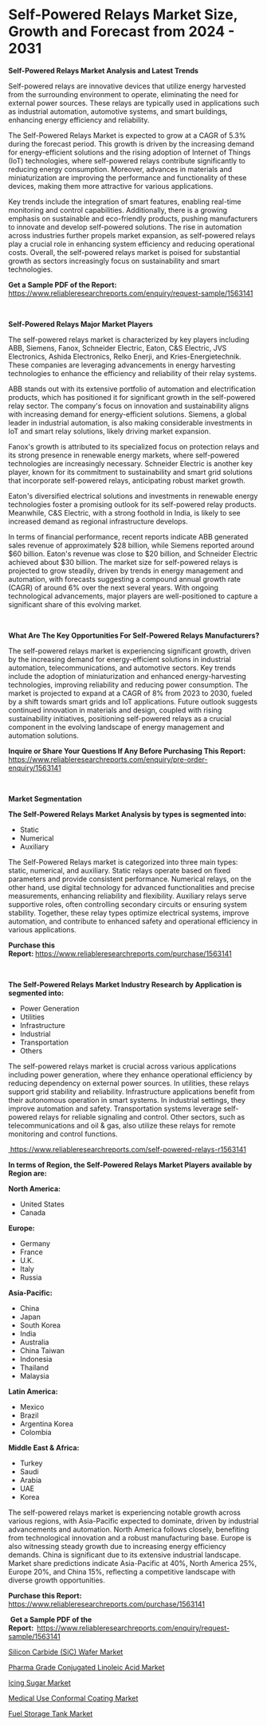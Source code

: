 <p><h1>Self-Powered Relays Market Size, Growth and Forecast from 2024 - 2031</h1></p><p><strong>Self-Powered Relays Market Analysis and Latest Trends</strong></p>
<p><p>Self-powered relays are innovative devices that utilize energy harvested from the surrounding environment to operate, eliminating the need for external power sources. These relays are typically used in applications such as industrial automation, automotive systems, and smart buildings, enhancing energy efficiency and reliability. </p><p>The Self-Powered Relays Market is expected to grow at a CAGR of 5.3% during the forecast period. This growth is driven by the increasing demand for energy-efficient solutions and the rising adoption of Internet of Things (IoT) technologies, where self-powered relays contribute significantly to reducing energy consumption. Moreover, advances in materials and miniaturization are improving the performance and functionality of these devices, making them more attractive for various applications.</p><p>Key trends include the integration of smart features, enabling real-time monitoring and control capabilities. Additionally, there is a growing emphasis on sustainable and eco-friendly products, pushing manufacturers to innovate and develop self-powered solutions. The rise in automation across industries further propels market expansion, as self-powered relays play a crucial role in enhancing system efficiency and reducing operational costs. Overall, the self-powered relays market is poised for substantial growth as sectors increasingly focus on sustainability and smart technologies.</p></p>
<p><strong>Get a Sample PDF of the Report:&nbsp;</strong> <a href="https://www.reliableresearchreports.com/enquiry/request-sample/1563141">https://www.reliableresearchreports.com/enquiry/request-sample/1563141</a></p>
<p>&nbsp;</p>
<p><strong>Self-Powered Relays Major Market Players</strong></p>
<p><p>The self-powered relays market is characterized by key players including ABB, Siemens, Fanox, Schneider Electric, Eaton, C&S Electric, JVS Electronics, Ashida Electronics, Relko Enerji, and Kries-Energietechnik. These companies are leveraging advancements in energy harvesting technologies to enhance the efficiency and reliability of their relay systems.</p><p>ABB stands out with its extensive portfolio of automation and electrification products, which has positioned it for significant growth in the self-powered relay sector. The company's focus on innovation and sustainability aligns with increasing demand for energy-efficient solutions. Siemens, a global leader in industrial automation, is also making considerable investments in IoT and smart relay solutions, likely driving market expansion.</p><p>Fanox's growth is attributed to its specialized focus on protection relays and its strong presence in renewable energy markets, where self-powered technologies are increasingly necessary. Schneider Electric is another key player, known for its commitment to sustainability and smart grid solutions that incorporate self-powered relays, anticipating robust market growth.</p><p>Eaton's diversified electrical solutions and investments in renewable energy technologies foster a promising outlook for its self-powered relay products. Meanwhile, C&S Electric, with a strong foothold in India, is likely to see increased demand as regional infrastructure develops.</p><p>In terms of financial performance, recent reports indicate ABB generated sales revenue of approximately $28 billion, while Siemens reported around $60 billion. Eaton's revenue was close to $20 billion, and Schneider Electric achieved about $30 billion. The market size for self-powered relays is projected to grow steadily, driven by trends in energy management and automation, with forecasts suggesting a compound annual growth rate (CAGR) of around 6% over the next several years. With ongoing technological advancements, major players are well-positioned to capture a significant share of this evolving market.</p></p>
<p>&nbsp;</p>
<p><strong>What Are The Key Opportunities For Self-Powered Relays Manufacturers?</strong></p>
<p><p>The self-powered relays market is experiencing significant growth, driven by the increasing demand for energy-efficient solutions in industrial automation, telecommunications, and automotive sectors. Key trends include the adoption of miniaturization and enhanced energy-harvesting technologies, improving reliability and reducing power consumption. The market is projected to expand at a CAGR of 8% from 2023 to 2030, fueled by a shift towards smart grids and IoT applications. Future outlook suggests continued innovation in materials and design, coupled with rising sustainability initiatives, positioning self-powered relays as a crucial component in the evolving landscape of energy management and automation solutions.</p></p>
<p><strong>Inquire or Share Your Questions If Any Before Purchasing This Report:</strong> <a href="https://www.reliableresearchreports.com/enquiry/pre-order-enquiry/1563141">https://www.reliableresearchreports.com/enquiry/pre-order-enquiry/1563141</a></p>
<p>&nbsp;</p>
<p><strong>Market Segmentation</strong></p>
<p><strong>The Self-Powered Relays Market Analysis by types is segmented into:</strong></p>
<p><ul><li>Static</li><li>Numerical</li><li>Auxiliary</li></ul></p>
<p><p>The Self-Powered Relays market is categorized into three main types: static, numerical, and auxiliary. Static relays operate based on fixed parameters and provide consistent performance. Numerical relays, on the other hand, use digital technology for advanced functionalities and precise measurements, enhancing reliability and flexibility. Auxiliary relays serve supportive roles, often controlling secondary circuits or ensuring system stability. Together, these relay types optimize electrical systems, improve automation, and contribute to enhanced safety and operational efficiency in various applications.</p></p>
<p><strong>Purchase this Report:&nbsp;</strong><a href="https://www.reliableresearchreports.com/purchase/1563141">https://www.reliableresearchreports.com/purchase/1563141</a></p>
<p>&nbsp;</p>
<p><strong>The Self-Powered Relays Market Industry Research by Application is segmented into:</strong></p>
<p><ul><li>Power Generation</li><li>Utilities</li><li>Infrastructure</li><li>Industrial</li><li>Transportation</li><li>Others</li></ul></p>
<p><p>The self-powered relays market is crucial across various applications including power generation, where they enhance operational efficiency by reducing dependency on external power sources. In utilities, these relays support grid stability and reliability. Infrastructure applications benefit from their autonomous operation in smart systems. In industrial settings, they improve automation and safety. Transportation systems leverage self-powered relays for reliable signaling and control. Other sectors, such as telecommunications and oil & gas, also utilize these relays for remote monitoring and control functions.</p></p>
<p><a href="https://www.reliableresearchreports.com/self-powered-relays-r1563141">&nbsp;https://www.reliableresearchreports.com/self-powered-relays-r1563141</a></p>
<p><strong>In terms of Region, the Self-Powered Relays Market Players available by Region are:</strong></p>
<p>
    <p> <strong> North America: </strong>
        <ul>
            <li>United States</li>
            <li>Canada</li>
        </ul>
        </p> 
    <p> <strong> Europe: </strong>
        <ul>
            <li>Germany</li>
            <li>France</li>
            <li>U.K.</li>
            <li>Italy</li>
            <li>Russia</li>
        </ul>
        </p> 
    <p> <strong> Asia-Pacific: </strong>
        <ul>
            <li>China</li>
            <li>Japan</li>
            <li>South Korea</li>
            <li>India</li>
            <li>Australia</li>
            <li>China Taiwan</li>
            <li>Indonesia</li>
            <li>Thailand</li>
            <li>Malaysia</li>
        </ul>
        </p> 
    <p> <strong> Latin America: </strong>
        <ul>
            <li>Mexico</li>
            <li>Brazil</li>
            <li>Argentina Korea</li>
            <li>Colombia</li>
        </ul>
        </p> 
    <p> <strong> Middle East & Africa: </strong>
        <ul>
            <li>Turkey</li>
            <li>Saudi</li>
            <li>Arabia</li>
            <li>UAE</li>
            <li>Korea</li>
        </ul>
    </p>
    </p>
<p><p>The self-powered relays market is experiencing notable growth across various regions, with Asia-Pacific expected to dominate, driven by industrial advancements and automation. North America follows closely, benefiting from technological innovation and a robust manufacturing base. Europe is also witnessing steady growth due to increasing energy efficiency demands. China is significant due to its extensive industrial landscape. Market share predictions indicate Asia-Pacific at 40%, North America 25%, Europe 20%, and China 15%, reflecting a competitive landscape with diverse growth opportunities.</p></p>
<p><strong>Purchase this Report: </strong><a href="https://www.reliableresearchreports.com/purchase/1563141">https://www.reliableresearchreports.com/purchase/1563141</a></p>
<p>&nbsp;<strong>Get a Sample PDF of the Report:&nbsp;&nbsp;</strong><a href="https://www.reliableresearchreports.com/enquiry/request-sample/1563141">https://www.reliableresearchreports.com/enquiry/request-sample/1563141</a></p>
<p><strong></strong></p>
<p><p><a href="https://github.com/AfsanaMia652/Market-Research-Report-List-1/blob/main/silicon-carbide-sic-wafer-market.md">Silicon Carbide (SiC) Wafer Market</a></p><p><a href="https://issuu.com/reportprime-2/docs/pharma-grade-conjugated-linoleic-ac_38636e193d29fc">Pharma Grade Conjugated Linoleic Acid Market</a></p><p><a href="https://www.linkedin.com/pulse/global-icing-sugar-market-sector-types-applications-player-strategies-kiloc">Icing Sugar Market</a></p><p><a href="https://issuu.com/reportprime-2/docs/medical-use-conformal-coating-marke_632b35ae6a1250">Medical Use Conformal Coating Market</a></p><p><a href="https://www.linkedin.com/pulse/future-innovation-global-fuel-storage-tank-market-growth-opportunities-38mne?trackingId=WfRc%2B6c%2BStaOOoAZnMQ73A%3D%3D">Fuel Storage Tank Market</a></p></p>